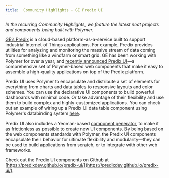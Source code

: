 ```yaml
---
title:  Community Highlights - GE Predix UI
---
```


_In the recurring Community Highlights, we feature the latest neat projects and components being built with Polymer._

[GE’s Predix](https://www.predix.io) is a cloud-based platform-as-a-service built to support industrial Internet of Things applications. For example, Predix provides utilities for analyzing and monitoring the massive stream of data coming from something like a windfarm or smart grid.  GE has been working with Polymer for over a year, and [recently announced Predix UI](https://www.predix.io/blog/article.html?article_id=1705)—a comprehensive set of Polymer-based web components that make it easy to assemble a high-quality applications on top of the Predix platform.

Predix UI uses Polymer to encapsulate and distribute a set of elements for everything from charts and data tables to responsive layouts and color schemes. You can use the declarative UI components to build powerful dashboards with minimal code. Or take advantage of their flexibility and use them to build complex and highly-customized applications. You can check out an example of wiring up a Predix UI data table component using Polymer's databinding system [here](https://github.com/PredixDev/px-data-table#getting-started).

Predix UI also includes a Yeoman-based [component generator](https://github.com/PredixDev/generator-px-comp), to make it as frictionless as possible to create new UI components. By being based on the web components standards with Polymer, the Predix UI components encapsulate their behavior for ultimate flexibility and modularity—they can be used to build applications from scratch, or to integrate with other web frameworks.

Check out the Predix UI components on Github at [https://predixdev.github.io/predix-ui/](https://predixdev.github.io/predix-ui/).
